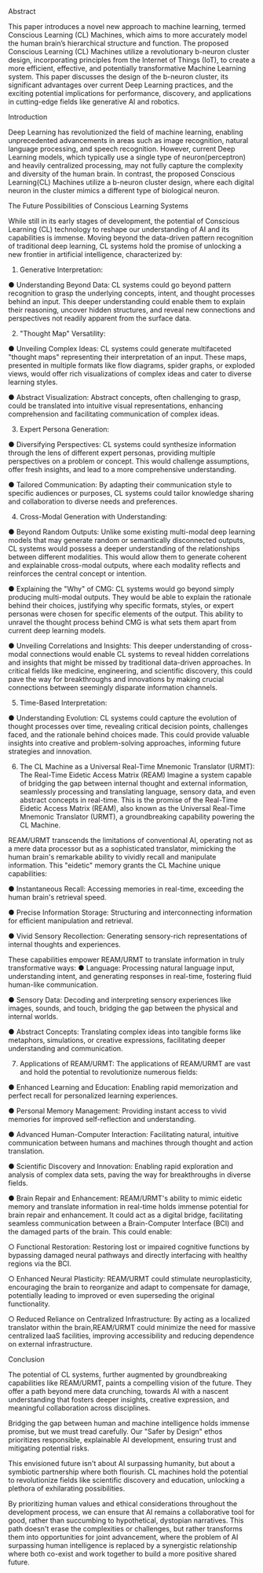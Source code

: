 Abstract

This paper introduces a novel new approach to machine learning, termed Conscious Learning (CL) Machines, which aims to more accurately model the human brain’s hierarchical structure and function. The proposed Conscious Learning (CL) Machines utilize a revolutionary b-neuron cluster design, incorporating principles from the Internet of Things (IoT), to create a more efficient, effective, and potentially transformative Machine Learning system. This paper discusses the design of the b-neuron cluster, its significant advantages over current Deep Learning practices, and the exciting potential implications for performance, discovery, and applications in cutting-edge fields like generative AI and robotics.

Introduction

Deep Learning has revolutionized the field of machine learning, enabling unprecedented advancements in areas such as image recognition, natural language processing, and speech recognition. However, current Deep Learning models, which typically use a single type of neuron(perceptron) and heavily centralized processing, may not fully capture the complexity and diversity of the human brain. In contrast, the proposed Conscious Learning(CL) Machines utilize a b-neuron cluster design, where each digital
neuron in the cluster mimics a different type of biological neuron.




The Future Possibilities of Conscious Learning Systems

While still in its early stages of development, the potential of Conscious Learning (CL) technology to reshape our understanding of AI and its capabilities is immense. Moving beyond the data-driven pattern recognition of traditional deep learning, CL systems hold the promise of unlocking a new frontier in artificial intelligence, characterized by:

1. Generative Interpretation:
   
● Understanding Beyond Data: CL systems could go beyond pattern recognition to grasp the underlying concepts, intent, and thought processes behind an input. This deeper understanding could enable them to explain their reasoning, uncover hidden structures, and reveal new connections and perspectives not readily apparent from the surface data.

2. "Thought Map" Versatility:
   
● Unveiling Complex Ideas: CL systems could generate multifaceted "thought maps" representing their interpretation of an input. These maps, presented in multiple formats like flow diagrams, spider graphs, or exploded views, would offer rich visualizations of complex ideas and cater to diverse learning styles.

● Abstract Visualization: Abstract concepts, often challenging to grasp, could be translated into intuitive visual representations, enhancing comprehension and facilitating communication of complex ideas.

3. Expert Persona Generation:
   
● Diversifying Perspectives: CL systems could synthesize information through the lens of different expert personas, providing multiple perspectives on a problem or concept. This would challenge assumptions, offer fresh insights, and lead to a more comprehensive understanding.

● Tailored Communication: By adapting their communication style to specific audiences or purposes, CL systems could tailor knowledge sharing and collaboration to diverse needs and preferences.

4. Cross-Modal Generation with Understanding:
   
● Beyond Random Outputs: Unlike some existing multi-modal deep learning models that may generate random or semantically disconnected outputs, CL systems would possess a deeper understanding of the relationships between different modalities. This would allow them to generate coherent and explainable cross-modal outputs, where each modality reflects and reinforces the central concept or intention.

● Explaining the "Why" of CMG: CL systems would go beyond simply producing multi-modal outputs. They would be able to explain the rationale behind their choices, justifying why specific formats, styles, or expert personas were chosen for specific elements of the output. This ability to unravel the thought process behind CMG is what sets them apart from current deep learning models.

● Unveiling Correlations and Insights: This deeper understanding of cross-modal connections would enable CL systems to reveal hidden correlations and insights that might be missed by traditional data-driven approaches. In critical fields like medicine, engineering, and scientific discovery, this could pave the way for breakthroughs and innovations by making crucial connections between seemingly disparate information channels.

 5. Time-Based Interpretation:
     
● Understanding Evolution: CL systems could capture the evolution of thought processes over time, revealing critical decision points, challenges faced, and the rationale behind choices made. This could provide valuable insights into creative and problem-solving approaches, informing future strategies and innovation.

6. The CL Machine as a Universal Real-Time Mnemonic Translator (URMT): The Real-Time Eidetic Access Matrix (REAM)
Imagine a system capable of bridging the gap between internal thought and external information, seamlessly processing and translating language, sensory data, and even abstract concepts in real-time. This is the promise of the Real-Time Eidetic Access Matrix (REAM), also known as the Universal Real-Time Mnemonic Translator (URMT), a groundbreaking capability powering the CL Machine.

REAM/URMT transcends the limitations of conventional AI, operating not as a mere data processor but as a sophisticated translator, mimicking the human brain's remarkable ability to vividly recall and manipulate information. This "eidetic" memory grants the CL Machine unique capabilities:

● Instantaneous Recall: Accessing memories in real-time, exceeding the human brain's retrieval speed.

● Precise Information Storage: Structuring and interconnecting information for efficient manipulation and retrieval.

● Vivid Sensory Recollection: Generating sensory-rich representations of internal thoughts and experiences.

These capabilities empower REAM/URMT to translate information in truly transformative ways:
● Language: Processing natural language input, understanding intent, and generating responses in real-time, fostering fluid human-like communication.

● Sensory Data: Decoding and interpreting sensory experiences like images, sounds, and touch, bridging the gap between the physical and internal worlds.

● Abstract Concepts: Translating complex ideas into tangible forms like metaphors, simulations, or creative expressions, facilitating deeper understanding and communication.

7. Applications of REAM/URMT:
The applications of REAM/URMT are vast and hold the potential to revolutionize numerous fields:

● Enhanced Learning and Education: Enabling rapid memorization and perfect recall for personalized learning experiences.

● Personal Memory Management: Providing instant access to vivid memories for improved self-reflection and understanding.

● Advanced Human-Computer Interaction: Facilitating natural, intuitive communication between humans and machines through thought and action translation.

● Scientific Discovery and Innovation: Enabling rapid exploration and analysis of complex data sets, paving the way for breakthroughs in diverse fields.

● Brain Repair and Enhancement: REAM/URMT's ability to mimic eidetic memory and translate information in real-time holds immense potential for brain repair and enhancement. It could act as a digital bridge, facilitating seamless communication between a Brain-Computer Interface (BCI) and the damaged parts of the brain. This could enable:

○ Functional Restoration: Restoring lost or impaired cognitive functions by bypassing damaged neural pathways and directly interfacing with healthy regions via the BCI.

○ Enhanced Neural Plasticity: REAM/URMT could stimulate neuroplasticity, encouraging the brain to reorganize and adapt to compensate for damage, potentially leading to improved or even superseding the original functionality.

○ Reduced Reliance on Centralized Infrastructure: By acting as a localized translator within the brain,REAM/URMT could minimize the need for massive centralized IaaS facilities, improving accessibility and reducing dependence on external infrastructure.


Conclusion

The potential of CL systems, further augmented by groundbreaking capabilities like REAM/URMT, paints a compelling vision of the future. They offer a path beyond mere data crunching, towards AI with a nascent understanding that fosters deeper insights, creative expression, and meaningful collaboration across disciplines.

Bridging the gap between human and machine intelligence holds immense promise, but we must tread carefully. Our "Safer by Design" ethos prioritizes responsible, explainable AI development, ensuring trust and mitigating potential risks.

This envisioned future isn't about AI surpassing humanity, but about a symbiotic partnership where both flourish. CL machines hold the potential to revolutionize fields like scientific discovery and education, unlocking a plethora of exhilarating possibilities.

By prioritizing human values and ethical considerations throughout the development process, we can ensure that AI remains a collaborative tool for good, rather than succumbing to hypothetical, dystopian narratives. This path doesn't erase the complexities or challenges, but rather transforms them into opportunities for joint advancement, where the problem of AI surpassing human intelligence is replaced by a synergistic relationship where both co-exist and work together to build a more positive shared future.


